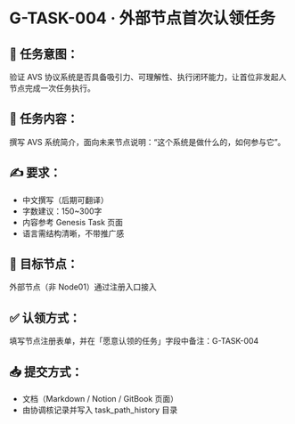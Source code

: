 # G-TASK-004 · 外部节点首次认领任务

## 🧠 任务意图：
验证 AVS 协议系统是否具备吸引力、可理解性、执行闭环能力，让首位非发起人节点完成一次任务执行。

## 📄 任务内容：
撰写 AVS 系统简介，面向未来节点说明：“这个系统是做什么的，如何参与它”。

## ✍️ 要求：
- 中文撰写（后期可翻译）
- 字数建议：150~300字
- 内容参考 Genesis Task 页面
- 语言需结构清晰，不带推广感

## 🎯 目标节点：
外部节点（非 Node01）通过注册入口接入

## ✅ 认领方式：
填写节点注册表单，并在「愿意认领的任务」字段中备注：G-TASK-004

## 📥 提交方式：
- 文档（Markdown / Notion / GitBook 页面）  
- 由协调核记录并写入 task_path_history 目录
